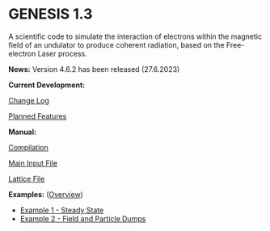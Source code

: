 # GENESIS 1.3

A scientific code to simulate the interaction of electrons within the magnetic field of an undulator to produce coherent radiation, based on the Free-electron Laser process.

**News:**
Version 4.6.2 has been released (27.6.2023)

**Current Development:**

[Change Log](CHANGELOG.md)

[Planned Features](DEVELOPMENT.md)

**Manual:**

[Compilation](manual/INSTALLATION.md)

[Main Input File](manual/MAIN_INPUT.md)

[Lattice File](manual/LATTICE.md)

**Examples:** ([Overview](examples/))
* [Example 1 - Steady State](examples/Example1-SteadyState/)
* [Example 2 - Field and Particle Dumps](examples/Example2-Dumps/)


